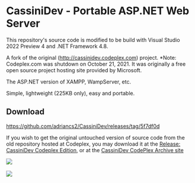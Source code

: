# CassiniDev - Portable ASP.NET Web Server
This repository's source code is modified to be build with Visual Studio 2022 Preview 4 and .NET Framework 4.8.

A fork of the original (http://cassinidev.codeplex.com) project.
*Note: Codeplex.com was shutdown on October 21, 2021. It was originally a free open source project hosting site provided by Microsoft.

The ASP.NET version of XAMPP, WampServer, etc.

Simple, lightweight (225KB only), easy and portable.

## Download
https://github.com/adriancs2/CassiniDev/releases/tag/5f7df0d

If you wish to get the original untouched version of source code from the old repository hosted at Codeplex, you may download it at the [Release: CassiniDev Codeplex Edition](https://github.com/adriancs2/CassiniDev/releases/tag/codeplex), or at the [CassiniDev CodePlex Archive site](https://archive.codeplex.com/?p=cassinidev)

<img src="https://github.com/adriancs2/CassiniDev/blob/main/documentation/main_screen.png?raw=true" /><br />
<br />
<img src="https://github.com/adriancs2/CassiniDev/blob/main/documentation/log_viewer.png?raw=true" />
